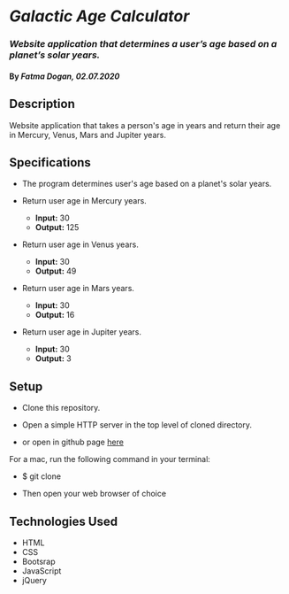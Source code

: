 # _Galactic Age Calculator_

### _Website application that determines a user’s age based on a planet’s solar years._

#### By _**Fatma Dogan, 02.07.2020**_

## Description

Website application that takes a person's age in years and return their age in Mercury, Venus, Mars and Jupiter years.

## Specifications

* The program determines user's age based on a planet's solar years.

* Return user age in Mercury years. 
    * __Input:__ 30
    * __Output:__ 125
* Return user age in Venus years. 
    * __Input:__ 30
    * __Output:__ 49
* Return user age in Mars years. 
    * __Input:__ 30
    * __Output:__ 16
* Return user age in Jupiter years. 
    * __Input:__ 30
    * __Output:__ 3


## Setup


* Clone this repository.

* Open a simple HTTP server in the top level of cloned directory. 

* or open in github page [here]()

For a mac, run the following command in your terminal:

* $ git clone 

* Then open your web browser of choice

## Technologies Used 

* HTML
* CSS
* Bootsrap
* JavaScript 
* jQuery
